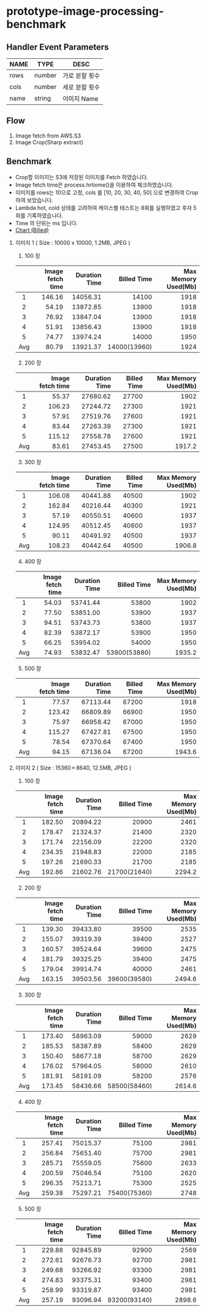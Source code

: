 # prototype-image-processing-benchmark

## Handler Event Parameters

| NAME | TYPE | DESC |
|---|---|---|
| rows | number | 가로 분할 횟수 |
| cols | number | 세로 분할 횟수 |
| name | string | 이미지 Name  |

## Flow

1. Image fetch from AWS.S3
2. Image Crop(Sharp extract)

## Benchmark

- Crop할 이미지는 S3에 저장된 이미지를 Fetch 하였습니다.
- Image fetch time은 process.hrtiome()을 이용하여 체크하였습니다.
- 이미지를 rows는 10으로 고정, cols 를 [10, 20, 30, 40, 50] 으로 변경하여 Crop하여 보았습니다.
- Lambda hot, cold 상태를 고려하여 케이스별 테스트는 8회를 실행하였고 후자 5회를 기록하였습니다.
- Time 의 단위는 ms 입니다.
- [Chart (Billed)](https://jsfiddle.net/alanwake/bd9fk50c/23/)

1. 이미지 1 ( Size : 10000 x 10000, 1.2MB, JPEG )

    1. 100 장

    |     | Image fetch time | Duration Time | Billed Time | Max Memory Used(Mb) |
    |:---:|-----------------:|--------------:|------------:|--------------------:|
    |  1  | 146.16 | 14056.31 | 14100 | 1918 |
    |  2  | 54.19 | 13872.85 | 13900 | 1918 |
    |  3  | 76.92 | 13847.04 | 13900 | 1918 |
    |  4  | 51.91 | 13856.43 | 13900 | 1918 |
    |  5  | 74.77 | 13974.24 | 14000 | 1950 |
    | Avg | 80.79 | 13921.37 | 14000(13960) | 1924 |


    2. 200 장

    |     | Image fetch time | Duration Time | Billed Time | Max Memory Used(Mb) |
    |:---:|-----------------:|--------------:|------------:|--------------------:|
    |  1  | 55.37  | 27680.62 | 27700 | 1902 |
    |  2  | 106.23 | 27244.72 | 27300 | 1921 |
    |  3  | 57.91  | 27519.76 | 27600 | 1921 |
    |  4  | 83.44  | 27263.39 | 27300 | 1921 |
    |  5  | 115.12 | 27558.78 | 27600 | 1921 |
    | Avg | 83.61 | 27453.45 | 27500 | 1917.2 |

    3. 300 장

    |     | Image fetch time | Duration Time | Billed Time | Max Memory Used(Mb) |
    |:---:|-----------------:|--------------:|------------:|--------------------:|
    |  1  | 106.08 | 40441.88 | 40500 | 1902 |
    |  2  | 162.84 | 40216.44 | 40300 | 1921 |
    |  3  | 57.19  | 40550.51 | 40600 | 1937 |
    |  4  | 124.95 | 40512.45 | 40600 | 1937 |
    |  5  | 90.11  | 40491.92 | 40500 | 1937 |
    | Avg | 108.23 | 40442.64 | 40500 | 1906.8 |

    4. 400 장

    |     | Image fetch time | Duration Time | Billed Time | Max Memory Used(Mb) |
    |:---:|-----------------:|--------------:|------------:|--------------------:|
    |  1  | 54.03 | 53741.44 | 53800 | 1902 |
    |  2  | 77.50 | 53851.00 | 53900 | 1937 |
    |  3  | 94.51 | 53743.73 | 53800 | 1937 |
    |  4  | 82.39 | 53872.17 | 53900 | 1950 |
    |  5  | 66.25 | 53954.02 | 54000 | 1950 |
    | Avg | 74.93 | 53832.47 | 53900(53880) | 1935.2 |

    5. 500 장

    |     | Image fetch time | Duration Time | Billed Time | Max Memory Used(Mb) |
    |:---:|-----------------:|--------------:|------------:|--------------------:|
    |  1  | 77.57  | 67113.44 | 67200 | 1918 |
    |  2  | 123.42 | 66809.89 | 66900 | 1950 |
    |  3  | 75.97  | 66958.42 | 67000 | 1950 |
    |  4  | 115.27 | 67427.81 | 67500 | 1950 |
    |  5  | 78.54  | 67370.64 | 67400 | 1950 |
    | Avg | 94.15  | 67136.04 | 67200 | 1943.6 |

2. 이미지 2 ( Size : 15360 × 8640, 12.5MB, JPEG )

    1. 100 장

    |     | Image fetch time | Duration Time | Billed Time | Max Memory Used(Mb) |
    |:---:|-----------------:|--------------:|------------:|--------------------:|
    |  1  | 182.50 | 20894.22 | 20900 | 2461 |
    |  2  | 178.47 | 21324.37 | 21400 | 2320 |
    |  3  | 171.74 | 22156.09 | 22200 | 2320 |
    |  4  | 234.35 | 21948.83 | 22000 | 2185 |
    |  5  | 197.26 | 21690.33 | 21700 | 2185 |
    | Avg | 192.86 | 21602.76 | 21700(21640) | 2294.2 |

    2. 200 장

    |     | Image fetch time | Duration Time | Billed Time | Max Memory Used(Mb) |
    |:---:|-----------------:|--------------:|------------:|--------------------:|
    |  1  | 139.30 | 39433.80 | 39500 | 2535 |
    |  2  | 155.07 | 39319.39 | 39400 | 2527 |
    |  3  | 160.57 | 39524.64 | 39600 | 2475 |
    |  4  | 181.79 | 39325.25 | 39400 | 2475 |
    |  5  | 179.04 | 39914.74 | 40000 | 2461 |
    | Avg | 163.15 | 39503.56 | 39600(39580) | 2494.6 |

    3. 300 장

    |     | Image fetch time | Duration Time | Billed Time | Max Memory Used(Mb) |
    |:---:|-----------------:|--------------:|------------:|--------------------:|
    |  1  | 173.40 | 58963.09 | 59000 | 2629 |
    |  2  | 185.53 | 58387.89 | 58400 | 2629 |
    |  3  | 150.40 | 58677.18 | 58700 | 2629 |
    |  4  | 176.02 | 57964.05 | 58000 | 2610 |
    |  5  | 181.91 | 58191.09 | 58200 | 2576 |
    | Avg | 173.45 | 58436.66 | 58500(58460) | 2614.6 |

    4. 400 장

    |     | Image fetch time | Duration Time | Billed Time | Max Memory Used(Mb) |
    |:---:|-----------------:|--------------:|------------:|--------------------:|
    |  1  | 257.41 | 75015.37 | 75100 | 2981 |
    |  2  | 256.84 | 75651.40 | 75700 | 2981 |
    |  3  | 285.71 | 75559.05 | 75600 | 2633 |
    |  4  | 200.59 | 75046.54 | 75100 | 2620 | 
    |  5  | 296.35 | 75213.71 | 75300 | 2525 |
    | Avg | 259.38 | 75297.21 | 75400(75360) | 2748 |

    5. 500 장

    |     | Image fetch time | Duration Time | Billed Time | Max Memory Used(Mb) |
    |:---:|-----------------:|--------------:|------------:|--------------------:|
    |  1  | 229.88 | 92845.89 | 92900 | 2569 |
    |  2  | 272.61 | 92676.73 | 92700 | 2981 |
    |  3  | 249.68 | 93266.92 | 93300 | 2981 |
    |  4  | 274.83 | 93375.31 | 93400 | 2981 |
    |  5  | 258.99 | 93319.87 | 93400 | 2981 |
    | Avg | 257.19 | 93096.94 | 93200(93140) | 2898.6 |

